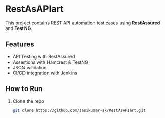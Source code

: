 # RestAsAPIart

This project contains REST API automation test cases using **RestAssured** and **TestNG**.

## Features
- API Testing with RestAssured
- Assertions with Hamcrest & TestNG
- JSON validation
- CI/CD integration with Jenkins

## How to Run
1. Clone the repo  
   ```bash
   git clone https://github.com/sasikumar-sk/RestAsAPIart.git
